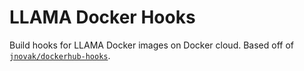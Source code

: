 # LLAMA Docker Hooks

Build hooks for LLAMA Docker images on Docker cloud. Based off of
[`jnovak/dockerhub-hooks`](https://github.com/jnovack/dockerhub-hooks).
